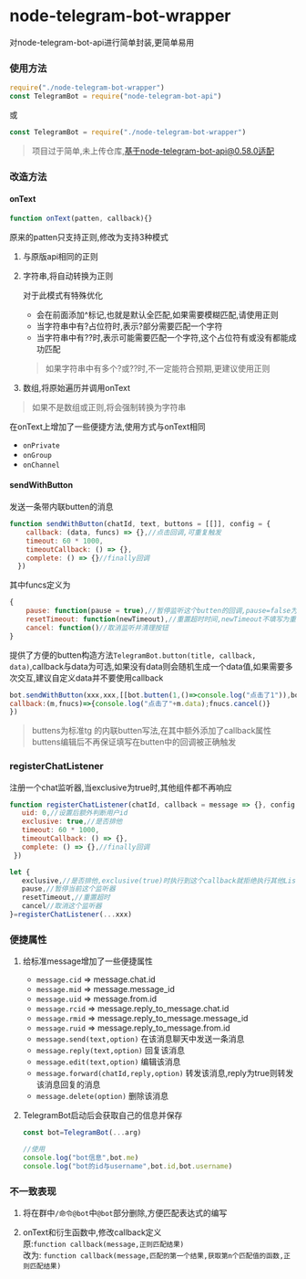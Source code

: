 # node-telegram-bot-wrapper

对node-telegram-bot-api进行简单封装,更简单易用

### 使用方法

```javascript
require("./node-telegram-bot-wrapper")
const TelegramBot = require("node-telegram-bot-api")
```
或

```javascript
const TelegramBot = require("./node-telegram-bot-wrapper")
```

> 项目过于简单,未上传仓库,基于node-telegram-bot-api@0.58.0适配

### 改造方法

#### onText

```javascript
function onText(patten, callback){}
```

原来的patten只支持正则,修改为支持3种模式

1. 与原版api相同的正则

1. 字符串,将自动转换为正则  

    对于此模式有特殊优化

    - 会在前面添加^标记,也就是默认全匹配,如果需要模糊匹配,请使用正则
    - 当字符串中有?占位符时,表示?部分需要匹配一个字符
    - 当字符串中有??时,表示可能需要匹配一个字符,这个占位符有或没有都能成功匹配

    > 如果字符串中有多个?或??时,不一定能符合预期,更建议使用正则

1. 数组,将原始遍历并调用onText

>如果不是数组或正则,将会强制转换为字符串

在onText上增加了一些便捷方法,使用方式与onText相同  

- `onPrivate`
- `onGroup`
- `onChannel`

#### sendWithButton

发送一条带内联butten的消息

```js
function sendWithButton(chatId, text, buttons = [[]], config = {
    callback: (data, funcs) => {},//点击回调,可重复触发
    timeout: 60 * 1000,
    timeoutCallback: () => {},
    complete: () => {}//finally回调
  })
```

其中funcs定义为

```js
{
    pause: function(pause = true),//暂停监听这个butten的回调,pause=false为恢复
    resetTimeout: function(newTimeout),//重置超时时间,newTimeout不填写为重置为原始超时时长
    cancel: function()//取消监听并清理按钮
}
```

提供了方便的butten构造方法`TelegramBot.button(title, callback, data)`,callback与data为可选,如果没有data则会随机生成一个data值,如果需要多次交互,建议自定义data并不要使用callback

```js
bot.sendWithButton(xxx,xxx,[[bot.butten(1,()=>console.log("点击了1")),bot.butten(2),bot.butten(3)],[bot.butten(11)]],{
callback:(m,fnucs)=>{console.log("点击了"+m.data);fnucs.cancel()}
})
```

>buttens为标准tg 的内联butten写法,在其中额外添加了callback属性
>buttens编辑后不再保证填写在butten中的回调被正确触发

### registerChatListener

注册一个chat监听器,当exclusive为true时,其他组件都不再响应

```js
function registerChatListener(chatId, callback = message => {}, config = {
   uid: 0,//设置后额外判断用户id
   exclusive: true,//是否排他
   timeout: 60 * 1000,
   timeoutCallback: () => {},
   complete: () => {},//finally回调
 })

let {
   exclusive,//是否排他,exclusive(true)时执行到这个callback就拒绝执行其他Listerner
   pause,//暂停当前这个监听器
   resetTimeout,//重置超时
   cancel//取消这个监听器
}=registerChatListener(...xxx)
```

### 便捷属性

1. 给标准message增加了一些便捷属性  

    - `message.cid` => message.chat.id  
    - `message.mid` => message.message_id  
    - `message.uid` => message.from.id  
    - `message.rcid` => message.reply_to_message.chat.id  
    - `message.rmid` => message.reply_to_message.message_id  
    - `message.ruid` => message.reply_to_message.from.id  
    - `message.send(text,option)` 在该消息聊天中发送一条消息  
    - `message.reply(text,option)` 回复该消息  
    - `message.edit(text,option)` 编辑该消息  
    - `message.forward(chatId,reply,option)` 转发该消息,reply为true则转发该消息回复的消息  
    - `message.delete(option)` 删除该消息  

1. TelegramBot启动后会获取自己的信息并保存

    ```js
    const bot=TelegramBot(...arg)
    
    //使用
    console.log("bot信息",bot.me)
    console.log("bot的id与username",bot.id,bot.username)
    ```

### 不一致表现

1. 将在群中`/命令@bot`中`@bot`部分删除,方便匹配表达式的编写

1. onText和衍生函数中,修改callback定义  
原:`function callback(message,正则匹配结果)`  
改为: `function callback(message,匹配的第一个结果,获取第n个匹配值的函数,正则匹配结果)`
